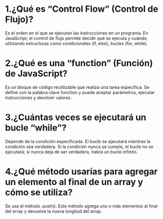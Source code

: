 # 1.¿Qué es “Control Flow” (Control de Flujo)?

Es el orden en el que se ejecutan las instrucciones en un programa. En JavaScript, el control de flujo permite decidir qué se ejecuta y cuándo, utilizando estructuras como condicionales (if, else), bucles (for, while).

# 2.¿Qué es una “function” (Función) de JavaScript?

Es un bloque de código reutilizable que realiza una tarea específica. Se define con la palabra clave function y puede aceptar parámetros, ejecutar instrucciones y devolver valores.

# 3.¿Cuántas veces se ejecutará un bucle “while”?

Depende de la condición especificada. El bucle se ejecutará mientras la condición sea verdadera. Si la condición nunca se cumple, el bucle no se ejecutará; si nunca deja de ser verdadera, habrá un bucle infinito.

# 4.¿Qué método usarías para agregar un elemento al final de un array y cómo se utiliza?

Se usa el método .push(). Este método agrega uno o más elementos al final del array y devuelve la nueva longitud del array.
